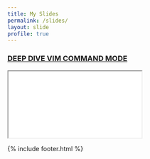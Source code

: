 ```yaml
---
title: My Slides
permalink: /slides/
layout: slide
profile: true
---
```


### [DEEP DIVE VIM COMMAND MODE](./deep-dive-vim-command-mode/)
<div class="iframe-wrapper"><iframe src="./deep-dive-vim-command-mode/"></iframe></div>

{% include footer.html %}



